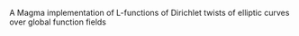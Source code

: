 A Magma implementation of L-functions of Dirichlet twists of elliptic curves over global function fields
